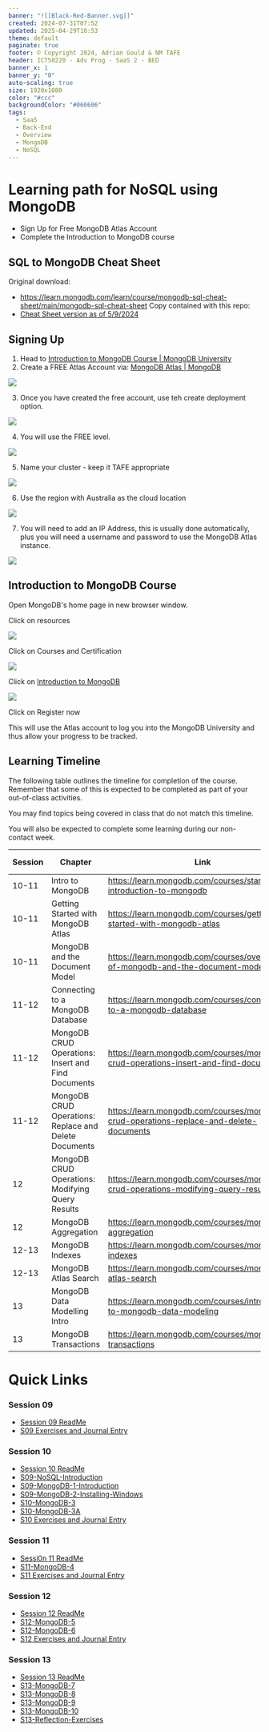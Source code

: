 ```yaml
---
banner: "![[Black-Red-Banner.svg]]"
created: 2024-07-31T07:52
updated: 2025-04-29T10:53
theme: default
paginate: true
footer: © Copyright 2024, Adrian Gould & NM TAFE
header: ICT50220 - Adv Prog - SaaS 2 - BED
banner_x: 1
banner_y: "0"
auto-scaling: true
size: 1920x1080
color: "#ccc"
backgroundColor: "#060606"
tags:
  - SaaS
  - Back-End
  - Overview
  - MongoDB
  - NoSQL
---
```


# Learning path for NoSQL using MongoDB


- Sign Up for Free MongoDB Atlas Account
- Complete the Introduction to MongoDB course

## SQL to MongoDB Cheat Sheet

Original download:
- https://learn.mongodb.com/learn/course/mongodb-sql-cheat-sheet/main/mongodb-sql-cheat-sheet
Copy contained with this repo:
- [Cheat Sheet version as of 5/9/2024](../assets/SQLtoMongoDBCheatSheet1.pdf)




## Signing Up

1) Head
   to [Introduction to MongoDB Course | MongoDB University](https://learn.mongodb.com/learning-paths/introduction-to-mongodb)
2) Create a FREE Atlas Account
   via: [MongoDB Atlas | MongoDB](https://www.mongodb.com/cloud/atlas/register)

![](../assets/MongoDB-Learning-Path-20240905145654430.png)

3) Once you have created the free account, use teh create deployment option.

![](../assets/MongoDB-Learning-Path-20240905145800687.png)

4) You will use the FREE level. 

![](../assets/MongoDB-Learning-Path-20240905145810634.png)

5) Name your cluster - keep it TAFE appropriate

![](../assets/MongoDB-Learning-Path-20240905145817076.png)

6) Use the region with Australia as the cloud location

![](../assets/MongoDB-Learning-Path-20240905145823108.png)

7) You will need to add an IP Address, this is usually done automatically, plus you will need a username and password to use the MongoDB Atlas instance.

![](../assets/MongoDB-Learning-Path-20240905145836669.png)


## Introduction to MongoDB Course

Open MongoDB's home page in new browser window.

Click on resources

![](../assets/MongoDB-Learning-Path-20240905152341334.png)

Click on Courses and Certification

![](../assets/MongoDB-Learning-Path-20240905152357471.png)


Click on [Introduction to MongoDB](https://learn.mongodb.com/learning-paths/introduction-to-mongodb)

![](../assets/MongoDB-Learning-Path-20240905152403207.png)

Click on Register now

This will use the Atlas account to log you into the MongoDB University and thus allow your progress to be tracked.


## Learning Timeline

The following table outlines the timeline for completion of the course. Remember that some
of this is expected to be completed as part of your out-of-class activities.

You may find topics being covered in class that do not match this timeline. 

You will also be expected to complete some learning during our non-contact week.

| Session | Chapter                                               | Link                                                                                   | Duration (Mins) |
| ------- | ----------------------------------------------------- | -------------------------------------------------------------------------------------- | --------------- |
| 10-11      | Intro to MongoDB                                      | https://learn.mongodb.com/courses/start-here-introduction-to-mongodb                   | 15              |
| 10-11      | Getting Started with MongoDB Atlas                    | https://learn.mongodb.com/courses/getting-started-with-mongodb-atlas                   | 60              |
| 10-11      | MongoDB and the Document Model                        | https://learn.mongodb.com/courses/overview-of-mongodb-and-the-document-model           | 75              |
| 11-12   | Connecting to a MongoDB Database                      | https://learn.mongodb.com/courses/connecting-to-a-mongodb-database                     | 60              |
| 11-12   | MongoDB CRUD Operations: Insert and Find Documents    | https://learn.mongodb.com/courses/mongodb-crud-operations-insert-and-find-documents    | 105             |
| 11-12      | MongoDB CRUD Operations: Replace and Delete Documents | https://learn.mongodb.com/courses/mongodb-crud-operations-replace-and-delete-documents | 105             |
| 12      | MongoDB CRUD Operations: Modifying Query Results      | https://learn.mongodb.com/courses/mongodb-crud-operations-modifying-query-results      | 85              |
| 12   | MongoDB Aggregation                                   | https://learn.mongodb.com/courses/mongodb-aggregation                                  | 105             |
| 12-13      | MongoDB Indexes                                       | https://learn.mongodb.com/courses/mongodb-indexes                                      | 105             |
| 12-13      | MongoDB Atlas Search                                  | https://learn.mongodb.com/courses/mongodb-atlas-search                                 | 90              |
| 13      | MongoDB Data Modelling Intro                          | https://learn.mongodb.com/courses/introduction-to-mongodb-data-modeling                | 45              |
| 13      | MongoDB Transactions                                  | https://learn.mongodb.com/courses/mongodb-transactions                                 | 60              |

# Quick Links

### Session 09
- [Session 09 ReadMe](../Session-09/ReadMe.md)
- [S09 Exercises and Journal Entry](../Session-09/S09-Reflection-Exercises.md)

### Session 10
- [Session 10 ReadMe](../Session-10/ReadMe.md)
- [S09-NoSQL-Introduction](../Session-09/S09-NoSQL-Introduction.md)
- [S09-MongoDB-1-Introduction](../Session-09/S09-MongoDB-1-Introduction.md)
- [S09-MongoDB-2-Installing-Windows](../Session-09/S09-MongoDB-2-Installing-Windows.md)
- [S10-MongoDB-3](../Session-10/S10-MongoDB-3.md)
- [S10-MongoDB-3A](../Session-10/S10-MongoDB-3A.md)
- [S10 Exercises and Journal Entry](../Session-10/S10-Reflection-Exercises.md)

### Session 11
- [Sessi0n 11 ReadMe](../Session-11/ReadMe.md)
- [S11-MongoDB-4](../Session-11/S11-MongoDB-4.md)
- [S11 Exercises and Journal Entry](../Session-11/S11-Reflection-Exercises.md)

### Session 12
- [Session 12 ReadMe](../Session-12/ReadMe.md)
- [S12-MongoDB-5](../Session-12/S12-MongoDB-5.md)
- [S12-MongoDB-6](../Session-12/S12-MongoDB-6.md)
- [S12 Exercises and Journal Entry](../Session-12/S12-Reflection-Exercises.md)

### Session 13
- [Session 13 ReadMe](../Session-13/ReadMe.md)
- [S13-MongoDB-7](../Session-13/S13-MongoDB-7.md)
- [S13-MongoDB-8](../Session-13/S13-MongoDB-8.md)
- [S13-MongoDB-9](../Session-13/S13-MongoDB-9.md)
- [S13-MongoDB-10](../Session-13/S13-MongoDB-10.md)
- [S13-Reflection-Exercises](../Session-13/S13-Reflection-Exercises.md)

